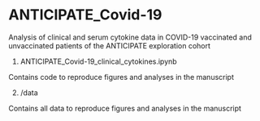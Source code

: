 # ANTICIPATE_Covid-19

Analysis of clinical and serum cytokine data in COVID-19 vaccinated and unvaccinated patients of the ANTICIPATE exploration cohort

1. ANTICIPATE_Covid-19_clinical_cytokines.ipynb

Contains code to reproduce figures and analyses in the manuscript

2. /data

Contains all data to reproduce figures and analyses in the manuscript
